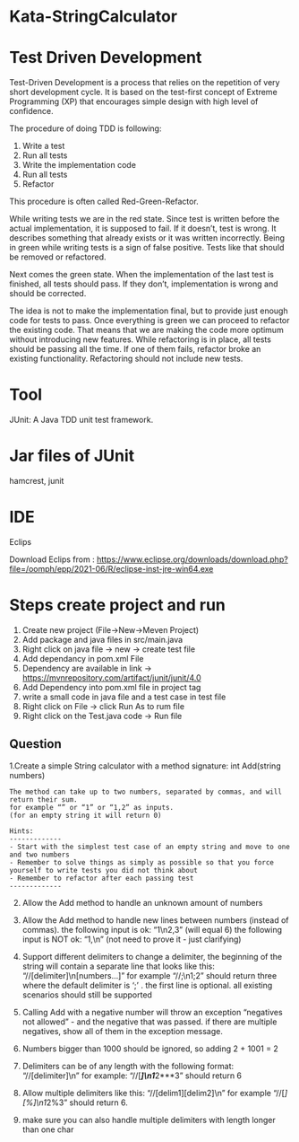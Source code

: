 # Kata-StringCalculator

# Test Driven Development

Test-Driven Development is a process that relies on the repetition of very short development cycle. It is based on the test-first concept of Extreme Programming (XP) that encourages simple design with high level of confidence.

The procedure of doing TDD is following:

1. Write a test
2. Run all tests
3. Write the implementation code
4. Run all tests
5. Refactor

This procedure is often called Red-Green-Refactor.

While writing tests we are in the red state. Since test is written before the actual implementation, it is supposed to fail. If it doesn’t, test is wrong. It describes something that already exists or it was written incorrectly. Being in green while writing tests is a sign of false positive. Tests like that should be removed or refactored.

Next comes the green state. When the implementation of the last test is finished, all tests should pass. If they don’t, implementation is wrong and should be corrected.

The idea is not to make the implementation final, but to provide just enough code for tests to pass. Once everything is green we can proceed to refactor the existing code. That means that we are making the code more optimum without introducing new features. While refactoring is in place, all tests should be passing all the time. If one of them fails, refactor broke an existing functionality. Refactoring should not include new tests.

Tool
========
JUnit: A Java TDD unit test framework.

Jar files of JUnit
==================
hamcrest,
junit

IDE
=========
Eclips

Download Eclips from  : https://www.eclipse.org/downloads/download.php?file=/oomph/epp/2021-06/R/eclipse-inst-jre-win64.exe


Steps create project and run 
=============================

1. Create new project (File->New->Meven Project)
2. Add package and java files in src/main.java
3. Right click on java file -> new -> create test file
4. Add dependancy in pom.xml File
5. Dependency are available in link -> https://mvnrepository.com/artifact/junit/junit/4.0  
6. Add Dependency into pom.xml file in project tag
7. write a small code in java file and a test case in test file 
8. Right click on File -> click Run As to rum file
9. Right click on the Test.java code ->  Run file 


Question
-----------------------

1.Create a simple String calculator with a method signature:
    int Add(string numbers)

    The method can take up to two numbers, separated by commas, and will return their sum. 
    for example “” or “1” or “1,2” as inputs.
    (for an empty string it will return 0) 

    Hints:
    -------------
    - Start with the simplest test case of an empty string and move to one and two numbers
    - Remember to solve things as simply as possible so that you force yourself to write tests you did not think about
    - Remember to refactor after each passing test
    -------------

2. Allow the Add method to handle an unknown amount of numbers

3. Allow the Add method to handle new lines between numbers (instead of commas).
    the following input is ok: “1\n2,3” (will equal 6)
    the following input is NOT ok: “1,\n” (not need to prove it - just clarifying)

4. Support different delimiters
    to change a delimiter, the beginning of the string will contain a separate line that looks like this: “//[delimiter]\n[numbers…]” for example “//;\n1;2” should return three where the default delimiter is ‘;’ .
    the first line is optional. all existing scenarios should still be supported

5. Calling Add with a negative number will throw an exception “negatives not allowed” - and the negative that was passed. 
    if there are multiple negatives, show all of them in the exception message.

6. Numbers bigger than 1000 should be ignored, so adding 2 + 1001 = 2

7. Delimiters can be of any length with the following format: “//[delimiter]\n” for example: “//[***]\n1***2***3” should return 6

8. Allow multiple delimiters like this: “//[delim1][delim2]\n” for example “//[*][%]\n1*2%3” should return 6.

9. make sure you can also handle multiple delimiters with length longer than one char


